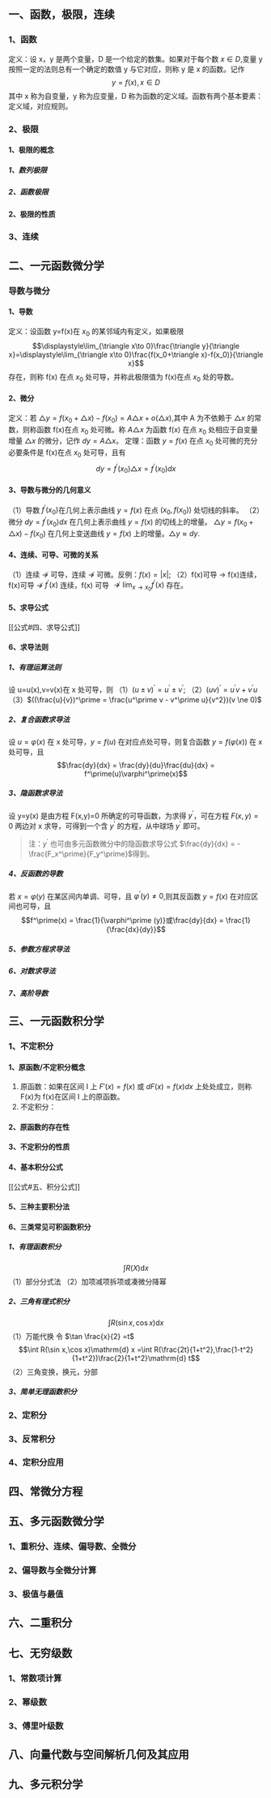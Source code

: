 
## 一、函数，极限，连续 
### 1、函数

定义：设 x，y 是两个变量，D 是一个给定的数集。如果对于每个数 $x \in D$,变量 y 按照一定的法则总有一个确定的数值 y 与它对应，则称 y 是 x 的函数。记作 $$y =f(x),x \in D$$其中 x 称为自变量，y 称为应变量，D 称为函数的定义域。函数有两个基本要素：定义域，对应规则。

### 2、极限
#### 1、极限的概念
##### 1、数列极限
##### 2、函数极限
#### 2、极限的性质

### 3、连续
## 二、一元函数微分学
### 导数与微分
#### 1、导数
定义：设函数 y=f(x)在 $x_0$ 的某邻域内有定义，如果极限 $$\displaystyle\lim_{\triangle x\to 0}\frac{\triangle y}{\triangle x}=\displaystyle\lim_{\triangle x\to 0}\frac{f(x_0+\triangle x)-f(x_0)}{\triangle x}$$ 存在，则称 f(x) 在点 $x_0$ 处可导，并称此极限值为 f(x)在点 $x_0$ 处的导数。
#### 2、微分
定义：若 $\triangle y=f(x_0+\triangle x)-f(x_0)=A\triangle x+o(\triangle x)$,其中 A 为不依赖于 $\triangle x$ 的常数，则称函数 f(x)在点 $x_0$ 处可微。称 $A\triangle x$ 为函数 f(x) 在点 $x_0$ 处相应于自变量增量 $\triangle x$ 的微分，记作 $dy=A\triangle x$。
定理：函数 $y=f(x)$ 在点 $x_0$ 处可微的充分必要条件是 f(x)在点 $x_0$ 处可导，且有 $$dy=f^\prime(x_0)\triangle x=f^\prime(x_0)dx$$
#### 3、导数与微分的几何意义
（1）导数 $f^\prime(x_0)$在几何上表示曲线 $y=f(x)$ 在点 $(x_0,f(x_0))$ 处切线的斜率。
（2）微分 $dy=f^\prime(x_0)dx$ 在几何上表示曲线 $y=f(x)$ 的切线上的增量。
$\triangle y=f(x_0+\triangle x)-f(x_0)$ 在几何上变送曲线 $y=f(x)$ 上的增量。$\triangle y\approx dy$.
#### 4、连续、可导、可微的关系
（1）连续 $\nrightarrow$ 可导，连续 $\nrightarrow$ 可微。反例：$f(x)=\left|x\right|$;
（2）f(x)可导 $\rightarrow$ f(x)连续，f(x)可导 $\nrightarrow$ $f^\prime(x)$ 连续，f(x) 可导 $\nrightarrow\displaystyle\lim_{x\to x_0}f^\prime(x)$ 存在。
#### 5、求导公式
[[公式#四、求导公式]]
#### 6、求导法则
##### 1、有理运算法则
设 u=u(x),v=v(x)在 x 处可导，则
（1）$(u\pm v)^\prime =u^\prime \pm v^\prime$;
（2）$(uv)^\prime =u^\prime v +v^\prime u$
（3）$((\frac{u}{v})^\prime = \frac{u^\prime v - v^\prime u}{v^2})(v \ne 0)$
##### 2、复合函数求导法
设 $u =\varphi (x)$ 在 x 处可导，$y = f(u)$ 在对应点处可导，则复合函数 $y = f(\varphi (x))$ 在 x 处可导，且 $$\frac{dy}{dx} = \frac{dy}{du}\frac{du}{dx} = f^\prime(u)\varphi^\prime(x)$$
##### 3、隐函数求导法
设 y=y(x) 是由方程 F(x,y)=0 所确定的可导函数，为求得 $y^\prime$，可在方程 $F(x,y) = 0$ 两边对 x 求导，可得到一个含 $y^\prime$ 的方程，从中球场 $y^\prime$ 即可。
> 注：$y^\prime$ 也可由多元函数微分中的隐函数求导公式 $\frac{dy}{dx} = -\frac{F_x^\prime}{F_y^\prime}$得到。



##### 4、反函数的导数
若 $x=\varphi (y)$ 在某区间内单调、可导，且 $\varphi^\prime (y) \ne 0$,则其反函数 $y=f(x)$ 在对应区间也可导，且 $$f^\prime(x) = \frac{1}{\varphi^\prime (y)}或\frac{dy}{dx} = \frac{1}{\frac{dx}{dy}}$$
##### 5、参数方程求导法
##### 6、对数求导法
##### 7、高阶导数

## 三、一元函数积分学
### 1、不定积分
#### 1、原函数/不定积分概念
1. 原函数：如果在区间 I 上 $F \prime(x)=f(x)$ 或 $dF(x)=f(x)dx$ 上处处成立，则称 F(x)为 f(x)在区间 I 上的原函数。
2. 不定积分：
#### 2、原函数的存在性
#### 3、不定积分的性质
#### 4、基本积分公式
[[公式#五、积分公式]]
#### 5、三种主要积分法
#### 6、三类常见可积函数积分
##### 1、有理函数积分
$$\int R(X) \mathrm{d}x$$
（1）部分分式法
（2）加项减项拆项或凑微分降幂
##### 2、三角有理式积分
$$\int R(\sin x,\cos x) \mathrm{d} x$$
（1）万能代换
令 $\tan \frac{x}{2} =t$
$$\int R(\sin x,\cos x)\mathrm{d} x =\int R(\frac{2t}{1+t^2},\frac{1-t^2}{1+t^2})\frac{2}{1+t^2}\mathrm{d} t$$
（2）三角变换，换元，分部
##### 3、简单无理函数积分

### 2、定积分
### 3、反常积分
### 4、定积分应用

## 四、常微分方程

## 五、多元函数微分学
### 1、重积分、连续、偏导数、全微分
### 2、偏导数与全微分计算
### 3、极值与最值

## 六、二重积分

## 七、无穷级数
### 1、常数项计算
### 2、幂级数
### 3、傅里叶级数

## 八、向量代数与空间解析几何及其应用

## 九、多元积分学

